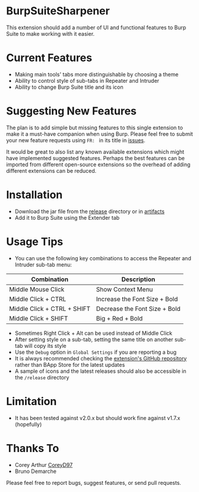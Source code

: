 # BurpSuiteSharpener
This extension should add a number of UI and functional features to Burp Suite to make working with it easier. 

# Current Features
* Making main tools' tabs more distinguishable by choosing a theme
* Ability to control style of sub-tabs in Repeater and Intruder
* Ability to change Burp Suite title and its icon

# Suggesting New Features
The plan is to add simple but missing features to this single extension to make it a must-have companion when using Burp.
Please feel free to submit your new feature requests using `FR: ` in its title in [issues](https://github.com/mdsecresearch/BurpSuiteSharpener/issues).

It would be great to also list any known available extensions which might have implemented suggested features. 
Perhaps the best features can be imported from different open-source extensions so the overhead of adding different extensions can be reduced.

# Installation
* Download the jar file from the [release](https://github.com/mdsecresearch/BurpSuiteSharpener/tree/main/release) directory or in [artifacts](https://github.com/mdsecresearch/BurpSuiteSharpener/actions)
* Add it to Burp Suite using the Extender tab
  
# Usage Tips
* You can use the following key combinations to access the Repeater and Intruder sub-tab menu:

| Combination | Description |	
| --- | --- |	
|Middle Mouse Click|		Show Context Menu|	
|Middle Click + CTRL|	Increase the Font Size + Bold|	
|Middle Click + CTRL + SHIFT|	Decrease the Font Size + Bold|	
|Middle Click + SHIFT|	Big + Red + Bold|

* Sometimes Right Click + Alt can be used instead of Middle Click
* After setting style on a sub-tab, setting the same title on another sub-tab will copy its style
* Use the `Debug` option in `Global Settings` if you are reporting a bug
* It is always recommended checking the [extension's GitHub repository](https://github.com/mdsecresearch/BurpSuiteSharpener) rather than BApp Store for the latest updates
* A sample of icons and the latest releases should also be accessible in the `/release` directory

# Limitation
* It has been tested against v2.0.x but should work fine against v1.7.x (hopefully)

# Thanks To
* Corey Arthur [CoreyD97](https://twitter.com/CoreyD97)
* Bruno Demarche

Please feel free to report bugs, suggest features, or send pull requests.
